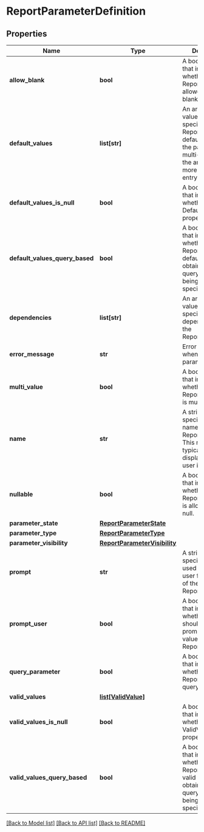 # ReportParameterDefinition

## Properties
Name | Type | Description | Notes
------------ | ------------- | ------------- | -------------
**allow_blank** | **bool** | A boolean value that indicates whether the ReportParamter is allowed to be blank. | [optional] 
**default_values** | **list[str]** | An array of string values that specify the ReportParameter&#39;s default values. If the parameter is multi-valued then the array can have more than one entry. | [optional] 
**default_values_is_null** | **bool** |  A boolean value that indicates whether the DefaultValues property is NULL. | [optional] 
**default_values_query_based** | **bool** | A boolean value that indicates whether the ReportParamter&#39;s default values are obtained from a query (instead of being static specified values). | [optional] 
**dependencies** | **list[str]** | An array of string values that specify the dependencies for the ReportParameter. | [optional] 
**error_message** | **str** | Error returned when validating parameters. | [optional] 
**multi_value** | **bool** | A boolean value that indicates whether the ReportParameter is multivalued. | [optional] 
**name** | **str** | A string value that specifies the name for the ReportParameter. This name will typically be displayed in the user interface. | [optional] 
**nullable** | **bool** | A boolean value that indicates whether the ReportParameter is allowed to be null. | [optional] 
**parameter_state** | [**ReportParameterState**](ReportParameterState.md) |  | [optional] 
**parameter_type** | [**ReportParameterType**](ReportParameterType.md) |  | [optional] 
**parameter_visibility** | [**ReportParameterVisibility**](ReportParameterVisibility.md) |  | [optional] 
**prompt** | **str** | A string value that specifies text used to prompt a user for the value of the ReportParameter. | [optional] 
**prompt_user** | **bool** | A boolean value that indicates whether the user should be prompted for the value for the ReportParameter. | [optional] 
**query_parameter** | **bool** | A boolean value that indicates whether the ReportParamter is query based. | [optional] 
**valid_values** | [**list[ValidValue]**](ValidValue.md) |  | [optional] 
**valid_values_is_null** | **bool** | A boolean value that indicates whether the ValidValues property is NULL. | [optional] 
**valid_values_query_based** | **bool** | A boolean value that indicates whether the ReportParameter&#39;s valid values are obtained from a query (instead of being static specified values). | [optional] 

[[Back to Model list]](../README.md#documentation-for-models) [[Back to API list]](../README.md#documentation-for-api-endpoints) [[Back to README]](../README.md)


